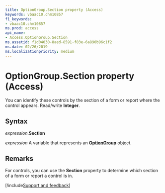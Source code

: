 ```yaml
---
title: OptionGroup.Section property (Access)
keywords: vbaac10.chm10857
f1_keywords:
- vbaac10.chm10857
ms.prod: access
api_name:
- Access.OptionGroup.Section
ms.assetid: f1d04030-8aed-8591-f83e-6a890b96c1f2
ms.date: 02/26/2019
ms.localizationpriority: medium
---
```



# OptionGroup.Section property (Access)

You can identify these controls by the section of a form or report where the control appears. Read/write **Integer**.


## Syntax

_expression_.**Section**

_expression_ A variable that represents an **[OptionGroup](Access.OptionGroup.md)** object.


## Remarks

For controls, you can use the **Section** property to determine which section of a form or report a control is in.




[!include[Support and feedback](~/includes/feedback-boilerplate.md)]